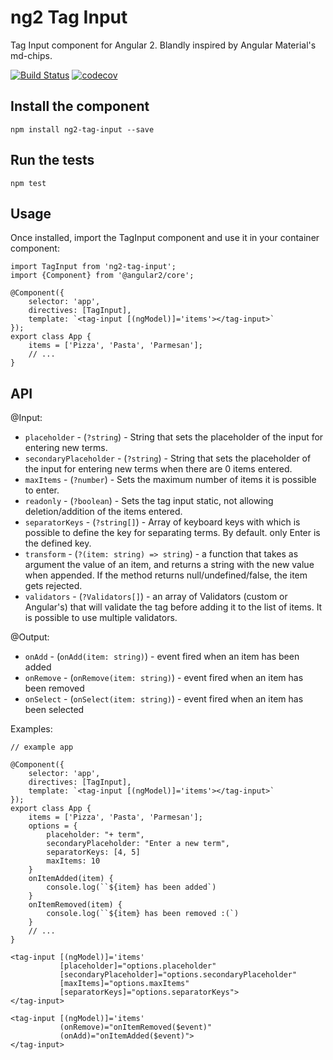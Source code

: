 # ng2 Tag Input
Tag Input component for Angular 2. Blandly inspired by Angular Material's md-chips.

[![Build Status](https://travis-ci.org/Gbuomprisco/ng2-tag-input.svg?branch=develop)](https://travis-ci.org/Gbuomprisco/ng2-tag-input) [![codecov](https://codecov.io/gh/Gbuomprisco/ng2-tag-input/branch/develop/graph/badge.svg)](https://codecov.io/gh/Gbuomprisco/ng2-tag-input)

## Install the component

    npm install ng2-tag-input --save
    
## Run the tests

    npm test

## Usage

Once installed, import the TagInput component and use it in your container component:

    import TagInput from 'ng2-tag-input';
    import {Component} from '@angular2/core';

    @Component({
        selector: 'app',
        directives: [TagInput],
        template: `<tag-input [(ngModel)]='items'></tag-input>`
    });
    export class App {
        items = ['Pizza', 'Pasta', 'Parmesan'];
        // ...
    }

## API

@Input:
- `placeholder` - (`?string`) - String that sets the placeholder of the input for entering new terms.
- `secondaryPlaceholder` - (`?string`) - String that sets the placeholder of the input for entering new terms when there are 0 items entered.
- `maxItems` -  (`?number`) - Sets the maximum number of items it is possible to enter.
- `readonly` - (`?boolean`) - Sets the tag input static, not allowing deletion/addition of the items entered.
- `separatorKeys` - (`?string[]`) - Array of keyboard keys with which is possible to define the key for separating terms. By default. only Enter is the defined key.
- `transform` - (`?(item: string) => string`) - a function that takes as argument the value of an item, and returns a string with the new value when appended. If the method returns null/undefined/false, the item gets rejected.
- `validators` - (`?Validators[]`) - an array of Validators (custom or Angular's) that will validate the tag before adding it to the list of items. It is possible to use multiple validators.

@Output:
- `onAdd` - (`onAdd(item: string)`) - event fired when an item has been added
- `onRemove` - (`onRemove(item: string)`) - event fired when an item has been removed
- `onSelect` - (`onSelect(item: string)`) - event fired when an item has been selected

Examples:

    // example app

    @Component({
        selector: 'app',
        directives: [TagInput],
        template: `<tag-input [(ngModel)]='items'></tag-input>`
    });
    export class App {
        items = ['Pizza', 'Pasta', 'Parmesan'];
        options = {
            placeholder: "+ term",
            secondaryPlaceholder: "Enter a new term",
            separatorKeys: [4, 5]
            maxItems: 10
        }
        onItemAdded(item) {
            console.log(``${item} has been added`)
        }
        onItemRemoved(item) {
            console.log(``${item} has been removed :(`)
        }
        // ...
    }

    <tag-input [(ngModel)]='items'
               [placeholder]="options.placeholder"
               [secondaryPlaceholder]="options.secondaryPlaceholder"
               [maxItems]="options.maxItems"
               [separatorKeys]="options.separatorKeys">
    </tag-input>

    <tag-input [(ngModel)]='items'
               (onRemove)="onItemRemoved($event)"
               (onAdd)="onItemAdded($event)">
    </tag-input>

